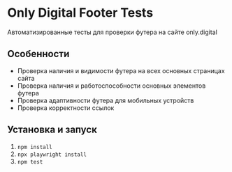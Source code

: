 # Only Digital Footer Tests

Автоматизированные тесты для проверки футера на сайте only.digital

## Особенности
- Проверка наличия и видимости футера на всех основных страницах сайта
- Проверка наличия и работоспособности основных элементов футера
- Проверка адаптивности футера для мобильных устройств
- Проверка корректности ссылок

## Установка и запуск
1. `npm install`
2. `npx playwright install`
3. `npm test`
